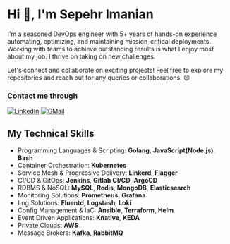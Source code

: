 # Hi 👋, I'm Sepehr Imanian

I'm a seasoned DevOps engineer with 5+ years of hands-on experience automating, optimizing, and maintaining mission-critical deployments. Working with teams to achieve outstanding results is what I enjoy most about my job. I thrive on taking on new challenges.

Let's connect and collaborate on exciting projects! Feel free to explore my repositories and reach out for any queries or collaborations. 😊

### Contact me through

[![LinkedIn](https://img.shields.io/badge/linkedin-%230077B5.svg?style=for-the-badge&logo=linkedin&logoColor=white)](linkedin.com/in/sepehr-imanian)
[![GMail](https://img.shields.io/badge/gmail-f0f0f0?&style=for-the-badge&logo=gmail&logoColor=white&color=ea4335)](mailto:sepehrimaniann@gmail.com)

## My Technical Skills
* Programming Languages & Scripting: **Golang**, **JavaScript(Node.js)**, **Bash**
* Container Orchestration: **Kubernetes**
* Service Mesh & Progressive Delivery: **Linkerd**, **Flagger**
* CI/CD & GitOps: **Jenkins**, **Gitlab CI/CD**, **ArgoCD**
* RDBMS & NoSQL: **MySQL**, **Redis**, **MongoDB**, **Elasticsearch**
* Monitoring Solutions: **Prometheus**, **Grafana**
* Log Solutions: **Fluentd**, **Logstash**, **Loki**
* Config Management & IaC: **Ansible**, **Terraform**, **Helm**
* Event Driven Applications: **Knative**, **KEDA**
* Private Clouds: **AWS**
* Message Brokers: **Kafka**, **RabbitMQ**